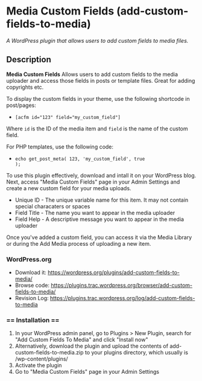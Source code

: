 # Media Custom Fields (add-custom-fields-to-media)
_A WordPress plugin that allows users to add custom fields to media files._

## Description

**Media Custom Fields** Allows users to add custom fields to the media uploader and access those fields in posts or template files. Great for adding copyrights etc.

To display the custom fields in your theme, use the following shortcode in post/pages:

* <code>[acfm id="123" field="my_custom_field"]</code>

Where <code>id</code> is the ID of the media item and <code>field</code> is the name of the custom field.

For PHP templates, use the following code:

* <code>echo get_post_meta( 123, 'my_custom_field', true );</code>

To use this plugin effectively, download and intall it on your WordPress blog. Next, access "Media Custom Fields" page in your Admin Settings and create a new custom field for your media uploads.

* Unique ID - The unique variable name for this item. It may not contain special characaters or spaces
* Field Title - The name you want to appear in the media uploader
* Field Help - A descriptive message you want to appear in the media uploader

Once you've added a custom field, you can access it via the Media Library or during the Add Media process of uploading a new item.

### WordPress.org

* Download it: https://wordpress.org/plugins/add-custom-fields-to-media/
* Browse code: https://plugins.trac.wordpress.org/browser/add-custom-fields-to-media/
* Revision Log: https://plugins.trac.wordpress.org/log/add-custom-fields-to-media

### == Installation ==

1. In your WordPress admin panel, go to Plugins > New Plugin, search for "Add Custom Fields To Media" and click "Install now"
2. Alternatively, download the plugin and upload the contents of add-custom-fields-to-media.zip to your plugins directory, which usually is /wp-content/plugins/
3. Activate the plugin
4. Go to "Media Custom Fields" page in your Admin Settings
